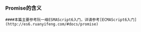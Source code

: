### Promise的含义
    ####本篇主要参考阮一峰ESMAScript6入门，详请参考[ECMAScript6入门](http://es6.ruanyifeng.com/#docs/promise)
    

    